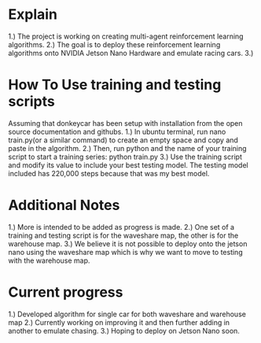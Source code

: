 Explain
==================
1.) The project is working on creating multi-agent reinforcement learning algorithms.
2.) The goal is to deploy these reinforcement learning algorithms onto NVIDIA Jetson Nano Hardware and emulate racing cars.
3.) 


How To Use training and testing scripts
===================
  Assuming that donkeycar has been setup with installation from the open source documentation and githubs. 
1.) In ubuntu terminal, run nano train.py(or a similar command) to create an empty space and copy and paste in the algorithm.
2.) Then, run python and the name of your training script to start a training series: python train.py
3.) Use the training script and modify its value to include your best testing model. The testing model included has 220,000 steps because that was my best model.

Additional Notes
==================
1.) More is intended to be added as progress is made.
2.) One set of a training and testing script is for the waveshare map, the other is for the warehouse map.
3.) We believe it is not possible to deploy onto the jetson nano using the waveshare map which is why we want to move to testing with the warehouse map.

Current progress
=================
1.) Developed algorithm for single car for both waveshare and warehouse map
2.) Currently working on improving it and then further adding in another to emulate chasing.
3.) Hoping to deploy on Jetson Nano soon.
